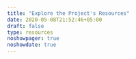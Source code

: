 ```yaml
---
title: "Explore the Project's Resources"
date: 2020-05-08T21:52:46+05:00
draft: false
type: resources
noshowpager: true
noshowdate: true
---
```

